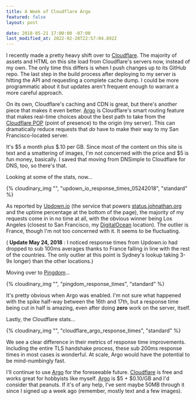 ```yaml
---
title: A Week of Cloudflare Argo
featured: false
layout: post

date: 2018-05-21 17:00:00 -07:00
last_modified_at: 2022-02-28T22:57:04.892Z
---
```


I recently made a pretty heavy shift over to [Cloudflare](https://cloudflare.com). The majority of assets and HTML on this site load from Cloudflare's servers now, instead of my own. The only time this differs is when I push changes up to its GitHub repo. The last step in the build process after deploying to my server is hitting the API and requesting a complete cache dump. I could be more programmatic about it but updates aren't frequent enough to warrant a more careful approach.

On its own, Cloudflare's caching and CDN is great, but there's another piece that makes it even better. [Argo](https://blog.cloudflare.com/argo/) is Cloudflare's smart routing feature that makes real-time choices about the best path to take from the [Cloudflare POP](https://www.cloudflare.com/network/) (point of presence) to the origin (my server). This can dramatically reduce requests that _do_ have to make their way to my San Francisco-located server.

It's $5 a month plus $.10 per GB. Since most of the content on this site is text and a smattering of images, I'm not concerned with the price and $5 is fun money, basically. I saved that moving from DNSimple to Cloudflare for DNS, too, so there's that.

Looking at some of the stats, now…

{% cloudinary_img "", "updown_io_response_times_05242018", "standard" %}

As reported by [Updown.io](https://johnathan.org/goto/updown) (the service that powers [status.johnathan.org](https://status.johnathan.org) and the uptime percentage at the bottom of the page), the majority of my requests come in in no time at all, with the obvious winner being Los Angeles (closest to San Francisco, my [DigitalOcean](https://johnathan.org/goto/digitalocean) location). The outlier is France, though I'm not too concerned with it. It seems to be fluctuating.

( **Update May 24, 2018** : I noticed response times from Updown.io had dropped to sub 100ms averages thanks to France falling in line with the rest of the countries. The only outlier at this point is Sydney's lookup taking 3-9x longer) than the other locations.)

Moving over to [Pingdom](https://pingdom.com)…

{% cloudinary_img "", "pingdom_response_times", "standard" %}

It's pretty obvious when Argo was enabled. I'm not sure what happened with the spike half-way between the 16th and 17th, but a response time being cut in half is amazing, even after doing **zero** work on the server, itself.

Lastly, the Cloudflare stats…

{% cloudinary_img "", "cloudflare_argo_response_times", "standard" %}

We see a clear difference in their metrics of response time improvements. Including the entire TLS handshake process, these sub 200ms response times in most cases is wonderful. At scale, Argo would have the potential to be mind-numbingly fast.

I'll continue to use [Argo](https://blog.cloudflare.com/argo/) for the foreseeable future. [Cloudflare](https://cloudflare.com) is free and works great for hobbyists like myself. [Argo](https://blog.cloudflare.com/argo/) is $5 + $0.10/GB and I'd consider that peanuts. If it's of any help, I've sent maybe 50MB through it since I signed up a week ago (remember, mostly text and a few images).


